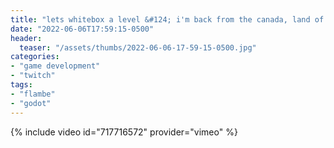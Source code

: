 ```yaml
---
title: "lets whitebox a level &#124; i'm back from the canada, land of poutine and moose"
date: "2022-06-06T17:59:15-0500"
header:
  teaser: "/assets/thumbs/2022-06-06-17-59-15-0500.jpg"
categories:
- "game development"
- "twitch"
tags:
- "flambe"
- "godot"
---
```

{% include video id="717716572" provider="vimeo" %}
